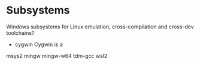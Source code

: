 # Subsystems

Windows subsystems for Linux emulation, cross-compilation and cross-dev toolchains?

* cygwin
Cygwin is a 


msys2
mingw
mingw-w64
tdm-gcc
wsl2
